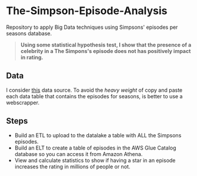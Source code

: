 #  The-Simpson-Episode-Analysis
Repository to apply Big Data techniques using Simpsons' episodes per seasons database.
> **Using some statistical hypothesis test, I show that the presence of a celebrity in a The Simpons's episode does not has positively impact in rating.**

## Data
I consider [this](https://en.wikipedia.org/wiki/List_of_The_Simpsons_episodes_(seasons_1%E2%80%9320)#Season_20_(2008%E2%80%9309)) data source.
To avoid the *heavy weight* of copy and paste each data table that contains the episodes for seasons, is better to use a webscrapper.

## Steps
- Build an ETL to upload to the datalake a table with ALL the Simpsons episodes.
- Build an ELT to create a table of episodes in the AWS Glue Catalog database so you can access it from Amazon Athena.
- View and calculate statistics to show if having a star in an episode increases the rating in millions of people or not.

